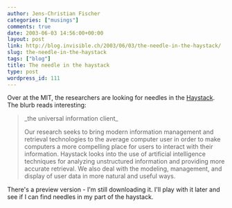 ```yaml
---
author: Jens-Christian Fischer
categories: ["musings"]
comments: true
date: 2003-06-03 14:56:00+00:00
layout: post
link: http://blog.invisible.ch/2003/06/03/the-needle-in-the-haystack/
slug: the-needle-in-the-haystack
tags: ["blog"]
title: The needle in the haystack
type: post
wordpress_id: 111
---
```


Over at the MIT, the researchers are looking for needles in the [Haystack](http://haystack.lcs.mit.edu/index.html). The blurb reads interesting:


<blockquote>_the universal information client_

Our research seeks to bring modern information management and retrieval technologies to the average computer user in order to make computers a more compelling place for users to interact with their information. Haystack looks into the use of artificial intelligence techniques for analyzing unstructured information and providing more accurate retrieval. We also deal with the modeling, management, and display of user data in more natural and useful ways. 
</blockquote>


There's a preview version - I'm still downloading it. I'll play with it later and see if I can find needles in my part of the haystack.
